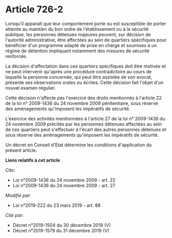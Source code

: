 # Article 726-2

Lorsqu'il apparaît que leur comportement porte ou est susceptible de porter atteinte au maintien du bon ordre de
l'établissement ou à la sécurité publique, les personnes détenues majeures peuvent, sur décision de l'autorité
administrative, être affectées au sein de quartiers spécifiques pour bénéficier d'un programme adapté de prise en charge et
soumises à un régime de détention impliquant notamment des mesures de sécurité renforcée.

La décision d'affectation dans ces quartiers spécifiques doit être motivée et ne peut intervenir qu'après une procédure
contradictoire au cours de laquelle la personne concernée, qui peut être assistée de son avocat, présente ses observations
orales ou écrites. Cette décision fait l'objet d'un nouvel examen régulier.

Cette décision n'affecte pas l'exercice des droits mentionnés à l'article 22 de la loi n° 2009-1436 du 24 novembre 2009
pénitentiaire, sous réserve des aménagements qu'imposent les impératifs de sécurité.

L'exercice des activités mentionnées à l'article 27 de la loi n° 2009-1436 du 24 novembre 2009 précitée par les personnes
détenues affectées au sein de ces quartiers peut s'effectuer à l'écart des autres personnes détenues et sous réserve des
aménagements qu'imposent les impératifs de sécurité.

Un décret en Conseil d'Etat détermine les conditions d'application du présent article.

**Liens relatifs à cet article**

_Cite_:

  - Loi n°2009-1436 du 24 novembre 2009 - art. 22
  - Loi n°2009-1436 du 24 novembre 2009 - art. 27

_Modifié par_:

  - Loi n°2019-222 du 23 mars 2019 - art. 88

_Cité par_:

  - Décret n°2019-1504 du 30 décembre 2019 (V)
  - Décret n°2019-1579 du 31 décembre 2019 (V)
